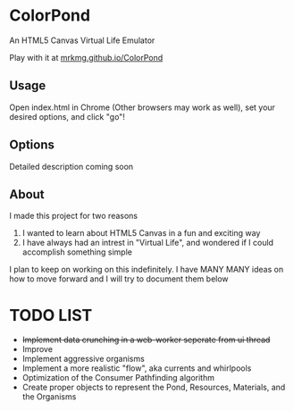 ColorPond
=========

An HTML5 Canvas Virtual Life Emulator

Play with it at [mrkmg.github.io/ColorPond](http://mrkmg.github.io/ColorPond)

Usage
-----

Open index.html in Chrome (Other browsers may work as well), set your desired options, and click "go"!


Options
-------

Detailed description coming soon


About
-----

I made this project for two reasons

1. I wanted to learn about HTML5 Canvas in a fun and exciting way
2. I have always had an intrest in "Virtual Life", and wondered if I could accomplish something simple

I plan to keep on working on this indefinitely. I have MANY MANY ideas on how to move forward and I will try to document them below



TODO LIST
=========

- ~~Implement data crunching in a web-worker seperate from ui thread~~
- Improve
- Implement aggressive organisms
- Implement a more realistic "flow", aka currents and whirlpools
- Optimization of the Consumer Pathfinding algorithm
- Create proper objects to represent the Pond, Resources, Materials, and the Organisms